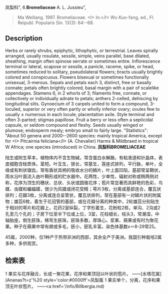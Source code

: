 凤梨科",
6.**Bromeliaceae** A. L. Jussieu",

> Ma Weiliang. 1997. Bromeliaceae. &lt;I&gt; In:&lt;/I&gt; Wu Kuo-fang, ed., Fl. Reipubl. Popularis Sin. 13(3): 64--68.

## Description
Herbs or rarely shrubs, epiphytic, lithophytic, or terrestrial. Leaves spirally arranged, usually rosulate, sessile, simple, veins parallel, base dilated, sheathing, margin often spinose serrate or sometimes entire. Inflorescence terminal or lateral, scapose or sessile, a panicle, raceme, spike, or head, sometimes reduced to solitary, pseudolateral flowers; bracts usually brightly colored and conspicuous. Flowers bisexual or sometimes functionally unisexual, 3-merous. Sepals and petals each 3, distinct, free or basally connate; petals often brightly colored, basal margin with a pair of scalelike appendages. Stamens 6, in 2 whorls of 3; filaments free, connate, or collectively or individually adnate to petals; anthers 2-celled, dehiscing by longitudinal slits. Gynoecium of 3 carpels united to form a compound, 3-loculed, superior or very often partly or wholly inferior ovary; ovules few to usually ± numerous in each locule; placentation axile. Style terminal and often 3-parted; stigmas papillose. Fruit a berry or less often a septicidal capsule, or seldom compound and fleshy. Seeds usually winged or plumose; endosperm mealy; embryo small to fairly large.
  "Statistics": "About 50 genera and 2000--2600 species: mainly tropical America, except for &lt;I&gt; Pitcairnia feliciana&lt;/I&gt; (A. Chevalier) Harms &amp; Mildbraed in tropical W Africa; one species (introduced) in China.
**凤梨科BROMELIACEAE**

陆生或附生草本，植物体内不含生物碱，常含蛋白水解酶，有粘液道和针晶体，表皮细胞含硅质体。茎短。叶互生，狭长，常基生，莲座式排列，平行脉，单叶，全缘或有刺状锯齿，常有盾状具柄的吸收水分的鳞片，叶上面凹陷，基部常呈鞘状，雨水沿叶面流入由叶鞘形成的贮水器中。花两性，少单性，辐射对称或稍两侧对称，花序为顶生的穗状、总状、头状或圆锥花序；苞片常显著而具鲜艳的色彩，鸟媒、虫媒和蝙蝠媒，很少为风媒或闭花受精；萼片3枚，分离或基部连合，覆瓦状排列；花瓣3枚，分离或连合呈管状，覆瓦状排列，常在基部有一对鳞片状的附属物；雄蕊6枚，着生于花冠管的基部，或在花瓣分离的种类中，2轮雄蕊分别贴生于相对的萼片和花瓣上，花药2室纵裂，丁字形着生，花粉粒2核，单沟、2沟或2孔至几个孔的；子房下位至半下位或上位，3室，花柱细长，柱头3，常潮湿，中轴胎座，倒生胚珠，稀弯生胚珠，胚珠多数，厚珠心。浆果、蒴果或有时为聚花果。种子在蒴果中常有翅或多毛，胚小，胚乳丰富。染色体基数x＝8-29常25。

45属，2000种，仅1种产于热带非洲的西部，其余全产于美洲。我国引种栽培2属多种，多供观赏。

## 检索表

1 果实与花序融合，长成一聚花果，花序和果顶冠以叶状的苞片。 ——[水塔花属](Ananas?t=z'%20 style='color:#0000ff'>凤梨属</a>
1 果实单个，分离，花序和果顶无叶状苞片。 ——<a href='/info/Billbergia.md)
